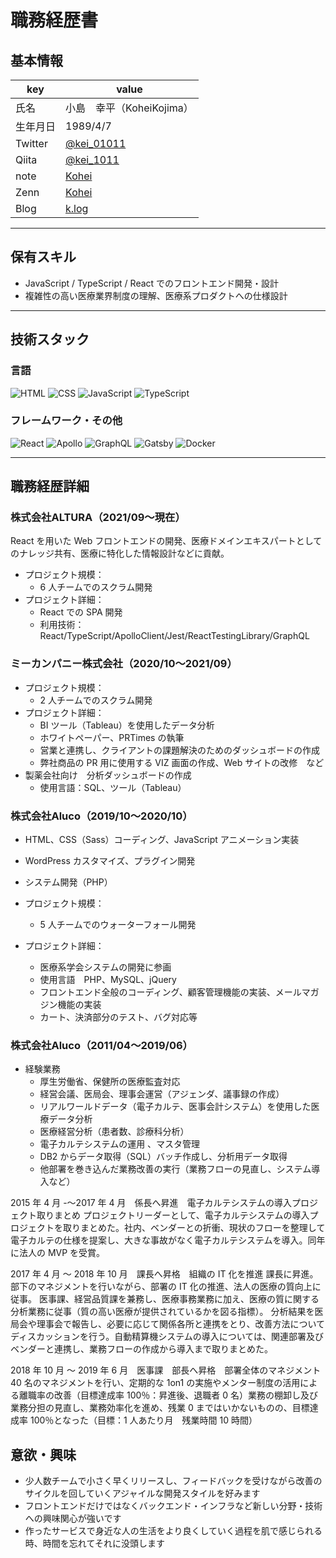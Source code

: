 # 職務経歴書

## 基本情報

|key|value|
|---|---|
|氏名|小島　幸平（KoheiKojima）|
|生年月日|1989/4/7|
|Twitter|[@kei_01011](https://twitter.com/kei_01011)|
|Qiita|[@kei_1011](https://qiita.com/kei_1011)|
|note|[Kohei](https://note.com/kei_01011/)|
|Zenn|[Kohei](https://zenn.dev/kei_01011)|
|Blog|[k.log](https://k-log.vercel.app/)|

---

## 保有スキル
- JavaScript / TypeScript / React でのフロントエンド開発・設計
- 複雑性の高い医療業界制度の理解、医療系プロダクトへの仕様設計


---

## 技術スタック

### 言語
<p>
  <img alt="HTML" src="https://img.shields.io/badge/-HTML-E34F26?style=flat-square&logo=html5&logoColor=white" />
  <img alt="CSS" src="https://img.shields.io/badge/-CSS-1572B6?style=flat-square&logo=css3&logoColor=white" />
  <img alt="JavaScript" src="https://img.shields.io/badge/-JavaScript-F7DF1E?style=flat-square&logo=JavaScript&logoColor=white" />
  <img alt="TypeScript" src="https://img.shields.io/badge/-TypeScript-007ACC?style=flat-square&logo=typescript&logoColor=white" />
</p>

### フレームワーク・その他
<p>
  <img alt="React" src="https://img.shields.io/badge/-React-45b8d8?style=flat-square&logo=react&logoColor=white" />
 <img alt="Apollo" src="https://img.shields.io/badge/-Apollo%20GraphQL-311C87?style=flat-square&logo=apollo-graphql&logoColor=white" />
  <img alt="GraphQL" src="https://img.shields.io/badge/-GraphQL-E10098?style=flat-square&logo=graphql&logoColor=white" />
  <img alt="Gatsby" src="https://img.shields.io/badge/-Gatsby-663399?style=flat-square&logo=Gatsby&logoColor=white" />
  <img alt="Docker" src="https://img.shields.io/badge/-Docker-46a2f1?style=flat-square&logo=docker&logoColor=white" />
</p>

---

## 職務経歴詳細

### 株式会社ALTURA（2021/09〜現在）
React を用いた Web フロントエンドの開発、医療ドメインエキスパートとしてのナレッジ共有、医療に特化した情報設計などに貢献。


- プロジェクト規模：
  - 6 人チームでのスクラム開発
- プロジェクト詳細：
  - React での SPA 開発
  - 利用技術：React/TypeScript/ApolloClient/Jest/ReactTestingLibrary/GraphQL

### ミーカンパニー株式会社（2020/10〜2021/09）

- プロジェクト規模：
  - 2 人チームでのスクラム開発
- プロジェクト詳細：
  - BI ツール（Tableau）を使用したデータ分析
  - ホワイトペーパー、PRTimes の執筆
  - 営業と連携し、クライアントの課題解決のためのダッシュボードの作成
  - 弊社商品の PR 用に使用する VIZ 画面の作成、Web サイトの改修　など
- 製薬会社向け　分析ダッシュボードの作成
  - 使用言語：SQL、ツール（Tableau）

### 株式会社Aluco（2019/10〜2020/10）

- HTML、CSS（Sass）コーディング、JavaScript アニメーション実装
- WordPress カスタマイズ、プラグイン開発
- システム開発（PHP）

- プロジェクト規模：
  - 5 人チームでのウォーターフォール開発
- プロジェクト詳細：
  - 医療系学会システムの開発に参画
  - 使用言語　PHP、MySQL、jQuery
  - フロントエンド全般のコーディング、顧客管理機能の実装、メールマガジン機能の実装
  - カート、決済部分のテスト、バグ対応等


### 株式会社Aluco（2011/04〜2019/06）

- 経験業務
  - 厚生労働省、保健所の医療監査対応
  - 経営会議、医局会、理事会運営（アジェンダ、議事録の作成）
  - リアルワールドデータ（電子カルテ、医事会計システム）を使用した医療データ分析
  - 医療経営分析（患者数、診療科分析）
  - 電子カルテシステムの運用 、マスタ管理
  - DB2 からデータ取得（SQL）バッチ作成し、分析用データ取得
  - 他部署を巻き込んだ業務改善の実行（業務フローの見直し、システム導入など）


2015 年 4 月 -〜2017 年 4 月　係長へ昇進　電子カルテシステムの導入プロジェクト取りまとめ
プロジェクトリーダーとして、電子カルテシステムの導入プロジェクトを取りまとめた。社内、ベンダーとの折衝、現状のフローを整理して電子カルテの仕様を提案し、大きな事故がなく電子カルテシステムを導入。同年に法人の MVP を受賞。

2017 年 4 月 〜 2018 年 10 月　課長へ昇格　組織の IT 化を推進
課長に昇進。部下のマネジメントを行いながら、部署の IT 化の推進、法人の医療の質向上に従事。
医事課、経営品質課を兼務し、医療事務業務に加え、医療の質に関する分析業務に従事（質の高い医療が提供されているかを図る指標）。
分析結果を医局会や理事会で報告し、必要に応じて関係各所と連携をとり、改善方法についてディスカッションを行う。自動精算機システムの導入については、関連部署及びベンダーと連携し、業務フローの作成から導入まで取りまとめた。

2018 年 10 月 〜 2019 年 6 月　医事課　部長へ昇格　部署全体のマネジメント
40 名のマネジメントを行い、定期的な 1on1 の実施やメンター制度の活用による離職率の改善（目標達成率 100％：昇進後、退職者 0 名）業務の棚卸し及び業務分担の見直し、業務効率化を進め、残業 0 まではいかないものの、目標達成率 100％となった（目標：1 人あたり月　残業時間 10 時間）


## 意欲・興味

- 少人数チームで小さく早くリリースし、フィードバックを受けながら改善のサイクルを回していくアジャイルな開発スタイルを好みます
- フロントエンドだけではなくバックエンド・インフラなど新しい分野・技術への興味関心が強いです
- 作ったサービスで身近な人の生活をより良くしていく過程を肌で感じられる時、時間を忘れてそれに没頭します
